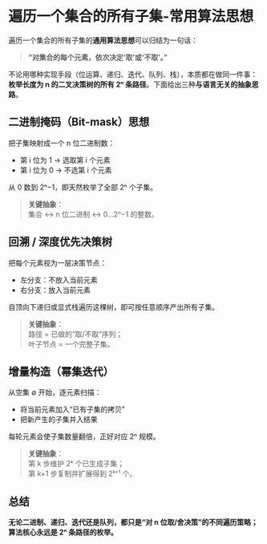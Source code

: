 # 遍历一个集合的所有子集-常用算法思想

遍历一个集合的所有子集的**通用算法思想**可以归结为一句话：

> **“对集合的每个元素，依次决定‘取’或‘不取’。”**

不论用哪种实现手段（位运算、递归、迭代、队列、栈），本质都在做同一件事：**枚举长度为 n 的二叉决策树的所有 2ⁿ 条路径**。下面给出三种**与语言无关的抽象思路**。

## 二进制掩码（Bit-mask）思想

把子集映射成一个 n 位二进制数：

- 第 i 位为 1 → 选取第 i 个元素
- 第 i 位为 0 → 不选第 i 个元素

从 0 数到 2ⁿ−1，即天然枚举了全部 2ⁿ 个子集。

> **关键抽象**：  
> 集合 ↔ n 位二进制 ↔ 0…2ⁿ−1 的整数。

## 回溯 / 深度优先决策树

把每个元素视为一层决策节点：

- 左分支：不放入当前元素
- 右分支：放入当前元素

自顶向下递归或显式栈遍历这棵树，即可按任意顺序产出所有子集。

> **关键抽象**：  
> 路径 = 已做的“取/不取”序列；  
> 叶子节点 = 一个完整子集。

## 增量构造（幂集迭代）

从空集 ∅ 开始，逐元素扫描：

- 将当前元素加入“已有子集的拷贝”
- 把新产生的子集并入结果

每轮元素会使子集数量翻倍，正好对应 2ⁿ 规模。

> **关键抽象**：  
> 第 k 步维护 2ᵏ 个已生成子集；  
> 第 k+1 步复制并扩展得到 2ᵏ⁺¹ 个。

## 总结

**无论二进制、递归、迭代还是队列，都只是“对 n 位取/舍决策”的不同遍历策略；算法核心永远是 2ⁿ 条路径的枚举。**
